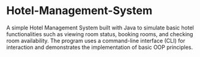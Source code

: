 # Hotel-Management-System
A simple Hotel Management System built with Java to simulate basic hotel functionalities such as viewing room status, booking rooms, and checking room availability. The program uses a command-line interface (CLI) for interaction and demonstrates the implementation of basic OOP principles.
